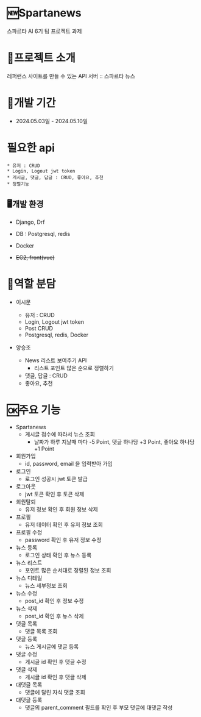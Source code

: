 # 🆕Spartanews
스파르타 AI 6기 팀 프로젝트 과제

# 📝프로젝트 소개 
레퍼런스 사이트를 만들 수 있는 API 서버 :: 스파르타 뉴스

# 📅개발 기간
* 2024.05.03일 - 2024.05.10일

# 필요한 api
    * 유저 : CRUD
    * Login, Logout jwt token
    * 게시글, 댓글, 답글 : CRUD, 좋아요, 추천
    * 정렬기능

## 🖥️개발 환경
* Django, Drf
* DB : Postgresql, redis
* Docker
  
* ~~EC2, front(vue)~~

# 🤝역할 분담
- 이시문
    - 유저 : CRUD
    - Login, Logout jwt token
    - Post CRUD
    - Postgresql, redis, Docker
      
- 양승조
    - News 리스트 보여주기 API
        - 리스트 포인트 많은 순으로 정렬하기
    - 댓글, 답글 : CRUD
    - 좋아요, 추천


# 🆗주요 기능
- Spartanews
    - 게시글 점수에 따라서 뉴스 조회
        - 날짜가 하루 지날때 마다 -5 Point, 댓글 하나당 +3 Point, 좋아요 하나당 +1 Point
- 회원가입
   - id, password, email 을 입력받아 가입
- 로그인
   - 로그인 성공시 jwt 토큰 발급
- 로그아웃
   - jwt 토큰 확인 후 토큰 삭제
- 회원탈퇴
   - 유저 정보 확인 후 회원 정보 삭제
- 프로필
   - 유저 데이터 확인 후 유저 정보 조회
- 프로필 수정
   - password 확인 후 유저 정보 수정
- 뉴스 등록
   - 로그인 상태 확인 후 뉴스 등록
- 뉴스 리스트
   - 포인트 많은 순서대로 정렬된 정보 조회
- 뉴스 디테일
   - 뉴스 세부정보 조회 
- 뉴스 수정
   - post_id 확인 후 정보 수정
- 뉴스 삭제
   - post_id 확인 후 뉴스 삭제
- 댓글 목록
   - 댓글 목록 조회
- 댓글 등록
   - 뉴스 게시글에 댓글 등록
- 댓글 수정
   - 게시글 id 확인 후 댓글 수정
- 댓글 삭제
   - 게시글 id 확인 후 댓글 삭제
- 대댓글 목록
   - 댓글에 달린 자식 댓글 조회
- 대댓글 등록
   - 댓글의 parent_comment 필드를 확인 후 부모 댓글에 대댓글 작성






